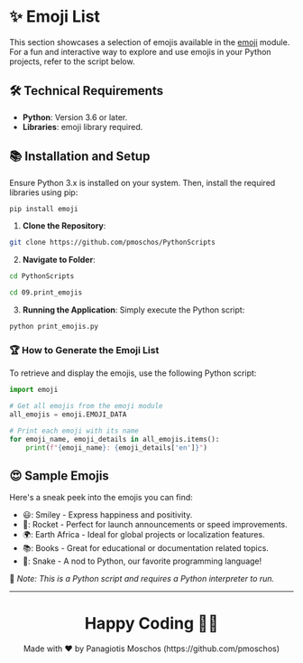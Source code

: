# :sparkles: Emoji List

This section showcases a selection of emojis available in the [emoji](https://pypi.org/project/emoji/) module. For a fun and interactive way to explore and use emojis in your Python projects, refer to the script below.

## 🛠️ Technical Requirements

- **Python**: Version 3.6 or later.
- **Libraries**: emoji library required.

## 📚 Installation and Setup
Ensure Python 3.x is installed on your system. Then, install the required libraries using pip:
```bash
pip install emoji
```

1. **Clone the Repository**:
```bash
git clone https://github.com/pmoschos/PythonScripts
```
2. **Navigate to Folder**:
```bash
cd PythonScripts
```

```bash
cd 09.print_emojis
```

3. **Running the Application**:
Simply execute the Python script:
```bash
python print_emojis.py
```

### :trophy: How to Generate the Emoji List
To retrieve and display the emojis, use the following Python script:

```python
import emoji

# Get all emojis from the emoji module
all_emojis = emoji.EMOJI_DATA

# Print each emoji with its name
for emoji_name, emoji_details in all_emojis.items():
    print(f"{emoji_name}: {emoji_details['en']}")
```

## :heart_eyes: Sample Emojis 
Here's a sneak peek into the emojis you can find:

- 😃: Smiley - Express happiness and positivity.
- 🚀: Rocket - Perfect for launch announcements or speed improvements.
- 🌍: Earth Africa - Ideal for global projects or localization features.
- 📚: Books - Great for educational or documentation related topics.
- 🐍: Snake - A nod to Python, our favorite programming language!


🔗 *Note: This is a Python script and requires a Python interpreter to run.*

---

<h1 align=center>Happy Coding 👨‍💻 </h1>

<p align="center">
  Made with ❤️ by Panagiotis Moschos (https://github.com/pmoschos)
</p>
